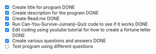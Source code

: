 - [x] Create title for program DONE
- [x] Create description for the program DONE
- [x] Create Read.me DONE
- [x] Run Can-You-Survive-Jumanji-Quiz code to see if it works DONE
- [x] Edit coding using youtube tutorial for how to create a fortune teller DONE
- [x] Create various questions and answers DONE
- [ ] Test program using different questions
